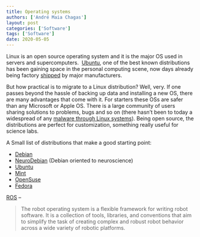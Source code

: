 ```yaml
---
title: Operating systems
authors: ['André Maia Chagas']
layout: post
categories: ['Software']
tags: ['Software']
date: 2020-05-05
---
```

Linux is an open source operating system and it is the major OS used in servers and supercomputers.  [Ubuntu](http://www.ubuntu.com), one of the best known distributions has been gaining space in the personal computing scene, now days already being factory [shipped](http://www.omgubuntu.co.uk/2012/05/ubuntu-to-ship-on-5-of-all-pcs-sold-next-year) by major manufacturers.

But how practical is to migrate to a Linux distribution? Well, very. If one passes beyond the hassle of backing up data and installing a new OS, there are many advantages that come with it. For starters these OSs are safer than any Microsoft or Apple OS. There is a large community of users sharing solutions to problems, bugs and so on (there hasn&#8217;t been to today a widespread of any [malware through Linux systems](http://en.wikipedia.org/wiki/Linux_malware)). Being open source, the distributions are perfect for customization, something really useful for science labs.

A Small list of distributions that make a good starting point:

  * [Debian](http://www.debian.org/)
  * [NeuroDebian](http://neuro.debian.net/) (Debian oriented to neuroscience)
  * [Ubuntu](www.ubuntu.com)
  * [Mint](http://www.linuxmint.com/)
  * [OpenSuse](http://en.opensuse.org/Main_Page)
  * [Fedora](http://fedoraproject.org/)

[ROS](http://www.ros.org/) &#8211;

> The robot operating system is a flexible framework for writing robot software. It is a collection of tools, libraries, and conventions that aim to simplify the task of creating complex and robust robot behavior across a wide variety of robotic platforms.
